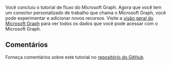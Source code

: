 <!-- markdownlint-disable MD002 MD041 -->

Você concluiu o tutorial de fluxo do Microsoft Graph. Agora que você tem um conector personalizado de trabalho que chama o Microsoft Graph, você pode experimentar e adicionar novos recursos. Visite a [visão geral do Microsoft Graph](/graph/overview) para ver todos os dados que você pode acessar com o Microsoft Graph.

## <a name="feedback"></a>Comentários

Forneça comentários sobre este tutorial no [repositório do GitHub](https://github.com/microsoftgraph/msgraph-training-microsoftflow).
